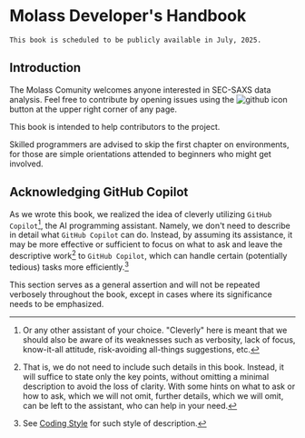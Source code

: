 # Molass Developer's Handbook

```{warning}
This book is scheduled to be publicly available in July, 2025.
```

## Introduction

The Molass Comunity welcomes anyone interested in SEC-SAXS data analysis. Feel free to contribute by opening issues using the ![github icon](../images/mark-github.svg) button at the upper right corner of any page.

This book is intended to help contributors to the project.

Skilled programmers are advised to skip the first chapter on environments, for those are simple orientations attended to beginners who might get involved.

## Acknowledging GitHub Copilot

As we wrote this book, we realized the idea of cleverly utilizing `GitHub Copilot`[^1], the AI programming assistant. Namely, we don't need to describe in detail what `GitHub Copilot` can do. Instead, by assuming its assistance, it may be more effective or sufficient to focus on what to ask and leave the descriptive work[^2] to `GitHub Copilot`, which can handle certain (potentially tedious) tasks more efficiently.[^3]

This section serves as a general assertion and will not be repeated verbosely throughout the book, except in cases where its significance needs to be emphasized.

[^1]: Or any other assistant of your choice. "Cleverly" here is meant that we should also be aware of its weaknesses such as verbosity, lack of focus, know-it-all attitude, risk-avoiding all-things suggestions, etc.

[^2]: That is, we do not need to include such details in this book. Instead, it will suffice to state only the key points, without omitting a minimal description to avoid the loss of clarity. With some hints on what to ask or how to ask, which we will not omit, further details, which we will omit, can be left to the assistant, who can help in your need.

[^3]: See [Coding Style](coding_style) for such style of description.